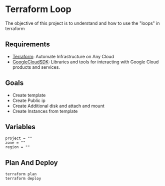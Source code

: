 # Terraform Loop

The objective of this project is to understand and how to use the "loops" in terraform

## Requirements 
 * [Terraform](https://www.terraform.io/): Automate Infrastructure on Any Cloud
 * [GoogleCloudSDK](https://cloud.google.com/sdk): Libraries and tools for interacting with Google Cloud products and services.

## Goals
 * Create template
 * Create Public ip
 * Create Additional disk and attach and mount
 * Create Instances from template

## Variables
```shell script
project = ""
zone = ""
region = ""
```

## Plan And Deploy 
```shell script
terraform plan
terraform deploy
```

